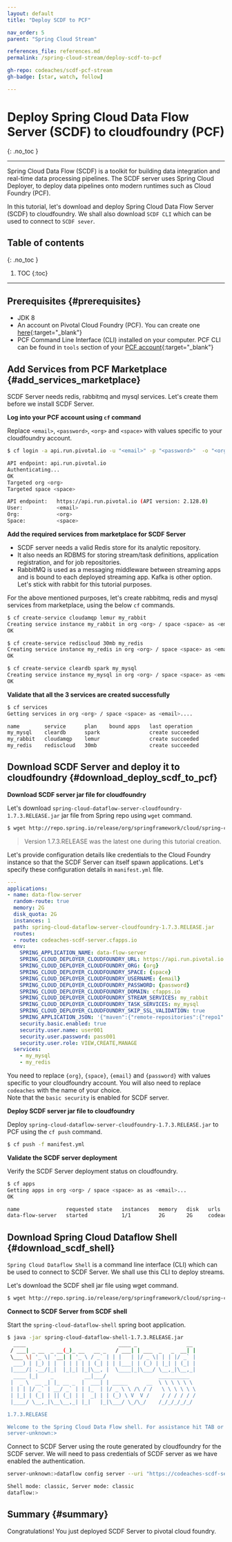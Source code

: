 ```yaml
---
layout: default
title: "Deploy SCDF to PCF"

nav_order: 5
parent: "Spring Cloud Stream"

references_file: references.md
permalink: /spring-cloud-stream/deploy-scdf-to-pcf

gh-repo: codeaches/scdf-pcf-stream
gh-badge: [star, watch, follow]

---
```


# Deploy Spring Cloud Data Flow Server (SCDF) to cloudfoundry (PCF)
{: .no_toc }

---

Spring Cloud Data Flow (SCDF) is a toolkit for building data integration and real-time data processing pipelines. The SCDF server uses Spring Cloud Deployer, to deploy data pipelines onto modern runtimes such as Cloud Foundry (PCF). 

In this tutorial, let's download and deploy Spring Cloud Data Flow Server (SCDF) to cloudfoundry. We shall also download `SCDF CLI` which can be used to connect to `SCDF sever`.

## Table of contents
{: .no_toc }

1. TOC
{:toc}

---

## Prerequisites {#prerequisites}

 - JDK 8
 - An account on Pivotal Cloud Foundry (PCF). You can create one [here](https://console.run.pivotal.io/){:target="_blank"}
 - PCF Command Line Interface (CLI) installed on your computer. PCF CLI can be found in `tools` section of your [PCF account](https://console.run.pivotal.io/tools){:target="_blank"}

## Add Services from PCF Marketplace {#add_services_marketplace}

SCDF Server needs redis, rabbitmq and mysql services. Let's create them before we install SCDF Server.

**Log into your PCF account using `cf` command**

Replace `<email>`, `<password>`, `<org>` and `<space>` with values specific to your cloudfoundry account.

```sh
$ cf login -a api.run.pivotal.io -u "<email>" -p "<password>"  -o "<org>" -s "<space>"

API endpoint: api.run.pivotal.io
Authenticating...
OK
Targeted org <org>
Targeted space <space>

API endpoint:   https://api.run.pivotal.io (API version: 2.128.0)
User:           <email>
Org:            <org>
Space:          <space>
```

**Add the required services from marketplace for SCDF Server**

 - SCDF server needs a valid Redis store for its analytic repository. 
 - It also needs an RDBMS for storing stream/task definitions, application registration, and for job repositories. 
 - RabbitMQ is used as a messaging middleware between streaming apps and is bound to each deployed streaming app. Kafka is other option. Let's stick with rabbit for this tutorial purposes.

For the above mentioned purposes, let's create rabbitmq, redis and mysql services from marketplace, using the below `cf` commands.

```sh
$ cf create-service cloudamqp lemur my_rabbit
Creating service instance my_rabbit in org <org> / space <space> as <email>...
OK

$ cf create-service rediscloud 30mb my_redis
Creating service instance my_redis in org <org> / space <space> as <email>...
OK

$ cf create-service cleardb spark my_mysql
Creating service instance my_mysql in org <org> / space <space> as <email>...
OK

```

**Validate that all the 3 services are created successfully**

```sh
$ cf services
Getting services in org <org> / space <space> as <email>....

name        service      plan    bound apps   last operation
my_mysql    cleardb      spark                create succeeded
my_rabbit   cloudamqp    lemur                create succeeded
my_redis    rediscloud   30mb                 create succeeded
```

## Download SCDF Server and deploy it to cloudfoundry {#download_deploy_scdf_to_pcf}

**Download SCDF server jar file for cloudfoundry**

Let's download `spring-cloud-dataflow-server-cloudfoundry-1.7.3.RELEASE.jar` jar file from Spring repo using `wget` command.

```sh
$ wget http://repo.spring.io/release/org/springframework/cloud/spring-cloud-dataflow-server-cloudfoundry/1.7.3.RELEASE/spring-cloud-dataflow-server-cloudfoundry-1.7.3.RELEASE.jar
```

>Version 1.7.3.RELEASE was the latest one during this tutorial creation. 

Let's provide configuration details like credentials to the Cloud Foundry instance so that the SCDF Server can itself spawn applications. Let's specify these configuration details in `manifest.yml` file.

```yml
---
applications:
- name: data-flow-server
  random-route: true
  memory: 2G
  disk_quota: 2G
  instances: 1
  path: spring-cloud-dataflow-server-cloudfoundry-1.7.3.RELEASE.jar
  routes:
  - route: codeaches-scdf-server.cfapps.io
  env:
    SPRING_APPLICATION_NAME: data-flow-server
    SPRING_CLOUD_DEPLOYER_CLOUDFOUNDRY_URL: https://api.run.pivotal.io
    SPRING_CLOUD_DEPLOYER_CLOUDFOUNDRY_ORG: {org}
    SPRING_CLOUD_DEPLOYER_CLOUDFOUNDRY_SPACE: {space}
    SPRING_CLOUD_DEPLOYER_CLOUDFOUNDRY_USERNAME: {email}
    SPRING_CLOUD_DEPLOYER_CLOUDFOUNDRY_PASSWORD: {password}
    SPRING_CLOUD_DEPLOYER_CLOUDFOUNDRY_DOMAIN: cfapps.io
    SPRING_CLOUD_DEPLOYER_CLOUDFOUNDRY_STREAM_SERVICES: my_rabbit
    SPRING_CLOUD_DEPLOYER_CLOUDFOUNDRY_TASK_SERVICES: my_mysql
    SPRING_CLOUD_DEPLOYER_CLOUDFOUNDRY_SKIP_SSL_VALIDATION: true
    SPRING_APPLICATION_JSON: '{"maven":{"remote-repositories":{"repo1":{"url":"https://repo.spring.io/libs-release"},"repo2":{"url":"https://oss.sonatype.org/content/repositories/snapshots"},"repo3":{"url":"https://oss.sonatype.org/content/repositories/snapshots"}}}}'
    security.basic.enabled: true
    security.user.name: user001
    security.user.password: pass001
    security.user.role: VIEW,CREATE,MANAGE
  services:
    - my_mysql
    - my_redis
```

You need to replace `{org}`, `{space}`, `{email}` and `{password}` with values specific to your cloudfoundry account. You will also need to replace `codeaches` with the name of your choice.  
Note that the `basic security` is enabled for SCDF server.

**Deploy SCDF server jar file to cloudfoundry**

Deploy `spring-cloud-dataflow-server-cloudfoundry-1.7.3.RELEASE.jar` to PCF using the `cf push` command.

```sh
$ cf push -f manifest.yml
```

**Validate the SCDF server deployment**

Verify the SCDF Server deployment status on cloudfoundry.

```sh
$ cf apps
Getting apps in org <org> / space <space> as as <email>...
OK

name               requested state   instances   memory   disk   urls
data-flow-server   started           1/1         2G       2G     codeaches-scdf-server.cfapps.io
```

## Download Spring Cloud Dataflow Shell {#download_scdf_shell}

`Spring Cloud Dataflow Shell` is a command line interface (CLI) which can be used to connect to SCDF Server. We shall use this CLI to deploy streams. 

Let's download the SCDF shell jar file using wget command.

```sh
$ wget http://repo.spring.io/release/org/springframework/cloud/spring-cloud-dataflow-shell/1.7.3.RELEASE/spring-cloud-dataflow-shell-1.7.3.RELEASE.jar
```

**Connect to SCDF Server from SCDF shell**

Start the `spring-cloud-dataflow-shell` spring boot application.

```sh
$ java -jar spring-cloud-dataflow-shell-1.7.3.RELEASE.jar
  ____                              ____ _                __
 / ___| _ __  _ __(_)_ __   __ _   / ___| | ___  _   _  __| |
 \___ \| '_ \| '__| | '_ \ / _` | | |   | |/ _ \| | | |/ _` |
  ___) | |_) | |  | | | | | (_| | | |___| | (_) | |_| | (_| |
 |____/| .__/|_|  |_|_| |_|\__, |  \____|_|\___/ \__,_|\__,_|
  ____ |_|    _          __|___/                 __________
 |  _ \  __ _| |_ __ _  |  ___| | _____      __  \ \ \ \ \ \
 | | | |/ _` | __/ _` | | |_  | |/ _ \ \ /\ / /   \ \ \ \ \ \
 | |_| | (_| | || (_| | |  _| | | (_) \ V  V /    / / / / / /
 |____/ \__,_|\__\__,_| |_|   |_|\___/ \_/\_/    /_/_/_/_/_/

1.7.3.RELEASE

Welcome to the Spring Cloud Data Flow shell. For assistance hit TAB or type "help".
server-unknown:>
```

Connect to SCDF Server using the route generated by cloudfoundry for the SCDF server. We will need to pass credentials of SCDF server as we have enabled the authentication.

```sh
server-unknown:>dataflow config server --uri "https://codeaches-scdf-server.cfapps.io" --username "user001" --password "pass001" --skip-ssl-validation "true"

Shell mode: classic, Server mode: classic
dataflow:>
```
## Summary {#summary}

Congratulations! You just deployed SCDF Server to pivotal cloud foundry.
